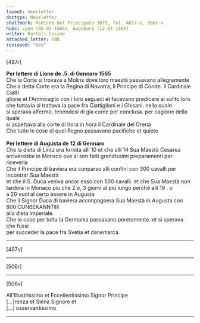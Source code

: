 ```yaml
---
layout: newsletter
doctype: Newsletter
shelfmark: Mediceo del Principato 3079, fol. 487r-v, 506r-v
hubs: Lyon (05-01-1566), Augsburg (12-01-1566)
writer: Bartoli Cosimo
attached_letter: TBD
reviewed: "Yes"
---
```


[487r]  
  
  
<strong>Per lettere di Lione de .5. di Gennaro 1565</strong>  
Che la Corte si trovava a Molins dove loro maestà passavano allegramente  
Che a detta Corte era la Regina di Navarra, il Principe di Conde. il Cardinale Ciatti  
glione et l'Ammiraglio con i loro seguaci et facevano predicare al solito loro  
che tuttavia si trattava la pace fra Ciattiglioni e i Ghisani. nella quale  
si sperava alfermo, tenendosi di gia come per conclusa. per cagione della quale  
si aspettava alla corte di hora in hora il Cardinale del Orena  
Che tutte le cose di quel Regno passavano pacifiche et quiete  
<br/><strong>Per lettere di Augusta de 12 di Gennaro</strong>  
Che la dieta di Lintz era fornita alli 10 et che alli 14 Sua Maestà Cesarea  
arriverebbe in Monaco ove si son fatti grandissimi preparamenti per riceverla  
Che il Principe di baviera era conparso alli confini con 300 cavalli per incontrar Sua Maestà  
et che il S. Duca veniva ancor esso con 500 cavalli. et che Sua Maestà non  
tardera in Monaco piu che 2 o, 3 giorni al piu lungo perché alli 19 . o  
a 20 vuol al certo essere in Augusta  
Che il Signor Duca di baviera acconpagnera Sua Maestà in Augusta con 800 CUNBEKANNTllli  
alla dieta imperiale.  
Che le cose per tutta la Germania passavano peretamente. et si sperava che fussi  
per succeder la pace fra Svetia et danemarca.  
  
---  

[487v]  
  
  
  
---  

[506r]  
  
  
  
---  

[506v]  
  
  
All'Illustrissimo et Eccellentissimo Signor Principe  
[...]renza et Siena Signore et  
[...] osservantissimo  
  
---  

